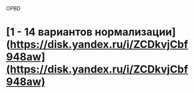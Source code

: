 OPBD
# [1 - 14 вариантов нормализации] (https://disk.yandex.ru/i/ZCDkvjCbf948aw](https://disk.yandex.ru/i/ZCDkvjCbf948aw)
